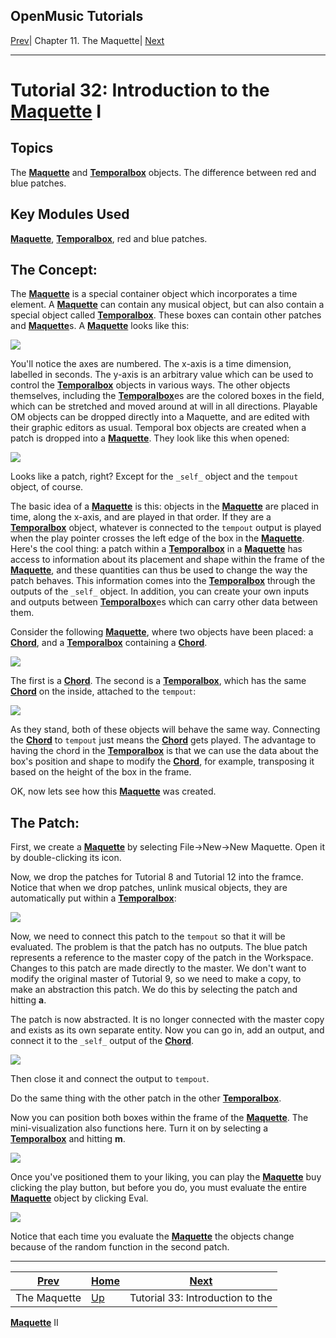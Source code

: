 OpenMusic Tutorials  
---  
[Prev](tut.gen.32-33)| Chapter 11. The Maquette| [Next](tut.gen.33)  
  
* * *

# Tutorial 32: Introduction to the [**Maquette**](glossary#MAQUETTE) I

## Topics

The [**Maquette**](glossary#MAQUETTE) and
[**Temporalbox**](temporalbox) objects. The difference between red and
blue patches.

## Key Modules Used

[ **Maquette**](glossary#MAQUETTE), [**Temporalbox**](temporalbox),
red and blue patches.

## The Concept:

The [**Maquette**](glossary#MAQUETTE) is a special container object which
incorporates a time element. A [**Maquette**](glossary#MAQUETTE) can
contain any musical object, but can also contain a special object called
[**Temporalbox**](temporalbox). These boxes can contain other patches and
[**Maquette**](glossary#MAQUETTE)s. A
[**Maquette**](glossary#MAQUETTE) looks like this:

![](figures/tutorials/general/32a.png)

You'll notice the axes are numbered. The x-axis is a time dimension, labelled
in seconds. The y-axis is an arbitrary value which can be used to control the
[**Temporalbox**](temporalbox) objects in various ways. The other objects
themselves, including the [**Temporalbox**](temporalbox)es are the
colored boxes in the field, which can be stretched and moved around at will in
all directions. Playable OM objects can be dropped directly into a Maquette,
and are edited with their graphic editors as usual. Temporal box objects are
created when a patch is dropped into a [**Maquette**](glossary#MAQUETTE).
They look like this when opened:

![](figures/tutorials/general/32b.png)

Looks like a patch, right? Except for the `_self_` object and the `tempout`
object, of course.

The basic idea of a [**Maquette**](glossary#MAQUETTE) is this: objects in
the [**Maquette**](glossary#MAQUETTE) are placed in time, along the
x-axis, and are played in that order. If they are a
[**Temporalbox**](temporalbox) object, whatever is connected to the
`tempout` output is played when the play pointer crosses the left edge of the
box in the [**Maquette**](glossary#MAQUETTE). Here's the cool thing: a
patch within a [**Temporalbox**](temporalbox) in a
[**Maquette**](glossary#MAQUETTE) has access to information about its
placement and shape within the frame of the
[**Maquette**](glossary#MAQUETTE), and these quantities can thus be used
to change the way the patch behaves. This information comes into the
[**Temporalbox**](temporalbox) through the outputs of the `_self_`
object. In addition, you can create your own inputs and outputs between
[**Temporalbox**](temporalbox)es which can carry other data between them.

Consider the following [**Maquette**](glossary#MAQUETTE), where two
objects have been placed: a [**Chord**](chord), and a
[**Temporalbox**](temporalbox) containing a [**Chord**](chord).

![](figures/tutorials/general/32c.png)

The first is a [**Chord**](chord). The second is a
[**Temporalbox**](temporalbox), which has the same
[**Chord**](chord) on the inside, attached to the `tempout`:

![](figures/tutorials/general/32d.png)

As they stand, both of these objects will behave the same way. Connecting the
[**Chord**](chord) to `tempout` just means the [**Chord**](chord)
gets played. The advantage to having the chord in the
[**Temporalbox**](temporalbox) is that we can use the data about the
box's position and shape to modify the [**Chord**](chord), for example,
transposing it based on the height of the box in the frame.

OK, now lets see how this [**Maquette**](glossary#MAQUETTE) was created.

## The Patch:

First, we create a [**Maquette**](glossary#MAQUETTE) by selecting
File->New->New Maquette. Open it by double-clicking its icon.

Now, we drop the patches for Tutorial 8 and Tutorial 12 into the framce.
Notice that when we drop patches, unlink musical objects, they are
automatically put within a [**Temporalbox**](temporalbox):

![](figures/tutorials/general/32e.png)

Now, we need to connect this patch to the `tempout` so that it will be
evaluated. The problem is that the patch has no outputs. The blue patch
represents a reference to the master copy of the patch in the Workspace.
Changes to this patch are made directly to the master. We don't want to modify
the original master of Tutorial 9, so we need to make a copy, to make an
abstraction this patch. We do this by selecting the patch and hitting **a**.

The patch is now abstracted. It is no longer connected with the master copy
and exists as its own separate entity. Now you can go in, add an output, and
connect it to the `_self_` output of the [**Chord**](chord).

![](figures/tutorials/general/32f.png)

Then close it and connect the output to `tempout`.

Do the same thing with the other patch in the other
[**Temporalbox**](temporalbox).

Now you can position both boxes within the frame of the
[**Maquette**](glossary#MAQUETTE). The mini-visualization also functions
here. Turn it on by selecting a [**Temporalbox**](temporalbox) and
hitting **m**.

![](figures/tutorials/general/32h.png)

Once you've positioned them to your liking, you can play the
[**Maquette**](glossary#MAQUETTE) buy clicking the play button, but
before you do, you must evaluate the entire
[**Maquette**](glossary#MAQUETTE) object by clicking Eval.

![](figures/tutorials/general/32g.png)

Notice that each time you evaluate the [**Maquette**](glossary#MAQUETTE)
the objects change because of the random function in the second patch.

* * *

[Prev](tut.gen.32-33)| [Home](index)| [Next](tut.gen.33)  
---|---|---  
The Maquette| [Up](tut.gen.32-33)| Tutorial 33: Introduction to the
[**Maquette**](glossary#MAQUETTE) II

